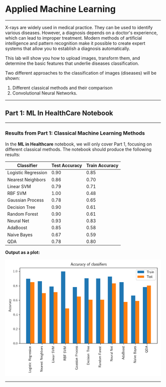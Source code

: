 # Applied Machine Learning
---
X-rays are widely used in medical practice. They can be used to identify various diseases. However, a diagnosis depends on a doctor's experience, which can lead to improper treatment. Modern methods of artificial intelligence and pattern recognition make it possible to create expert systems that allow you to establish a diagnosis automatically.

This lab will show you how to upload images, transform them, and determine the basic features that underlie diseases classification.

Two different approaches to the classification of images (diseases) will be shown:
1. Different classical methods and their comparison 
2. Convolutional Neural Networks.
---
## Part 1: ML In HealthCare Notebook
---
##### 

<h3>Results from Part 1: Classical Machine Learning Methods</h3>
<p>In the <strong>ML in Healthcare</strong> notebook, we will only cover Part 1, focusing on different classical methods. The notebook should produce the following results:</p>

<table>
  <thead>
    <tr>
      <th>Classifier</th>
      <th>Test Accuracy</th>
      <th>Train Accuracy</th>
    </tr>
  </thead>
  <tbody>
    <tr><td>Logistic Regression</td><td>0.90</td><td>0.85</td></tr>
    <tr><td>Nearest Neighbors</td><td>0.86</td><td>0.70</td></tr>
    <tr><td>Linear SVM</td><td>0.79</td><td>0.71</td></tr>
    <tr><td>RBF SVM</td><td>1.00</td><td>0.48</td></tr>
    <tr><td>Gaussian Process</td><td>0.78</td><td>0.65</td></tr>
    <tr><td>Decision Tree</td><td>0.90</td><td>0.61</td></tr>
    <tr><td>Random Forest</td><td>0.90</td><td>0.61</td></tr>
    <tr><td>Neural Net</td><td>0.93</td><td>0.83</td></tr>
    <tr><td>AdaBoost</td><td>0.85</td><td>0.58</td></tr>
    <tr><td>Naive Bayes</td><td>0.67</td><td>0.59</td></tr>
    <tr><td>QDA</td><td>0.78</td><td>0.80</td></tr>
  </tbody>
</table>

<p><strong>Output as a plot:</strong></p>
<img src="https://raw.githubusercontent.com/asheshghosh/Applied-Machine-Learning/main/Accuracy%20of%20Classifiers.png" alt="Sample Output" width="600">



---
